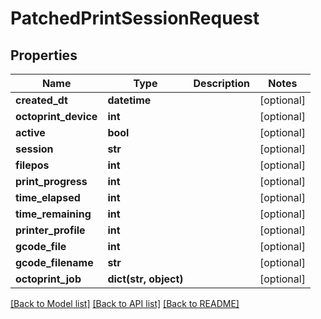 # PatchedPrintSessionRequest


## Properties
Name | Type | Description | Notes
------------ | ------------- | ------------- | -------------
**created_dt** | **datetime** |  | [optional] 
**octoprint_device** | **int** |  | [optional] 
**active** | **bool** |  | [optional] 
**session** | **str** |  | [optional] 
**filepos** | **int** |  | [optional] 
**print_progress** | **int** |  | [optional] 
**time_elapsed** | **int** |  | [optional] 
**time_remaining** | **int** |  | [optional] 
**printer_profile** | **int** |  | [optional] 
**gcode_file** | **int** |  | [optional] 
**gcode_filename** | **str** |  | [optional] 
**octoprint_job** | **dict(str, object)** |  | [optional] 

[[Back to Model list]](../README.md#documentation-for-models) [[Back to API list]](../README.md#documentation-for-api-endpoints) [[Back to README]](../README.md)


